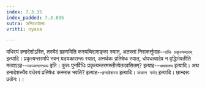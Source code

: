 ```yaml
---
index: 7.3.35
index_padded: 7.3.035
sutra: जनिवध्योश्च
vritti: nyasa

---
```

वधिरयं हनादेशोऽस्ति, तस्यैदं ग्रहणमिति कस्यचिदाशङ्का स्यात्, अतस्तां निराकर्त्तुमाह--`वधिः प्रकृत्यन्तरम्` इत्यादि। प्रकृत्यन्तरमपि भवन् यदयकारान्तः स्यात्, अनर्थकः प्रतिषेधः स्यात्, धोपधत्वादेव न वृद्धिर्भवतीति मत्वाऽऽह--`व्यञ्जनान्तस्य` इति। कुतः पुनर्विधिः प्रकृत्यन्तरमस्तीत्येतदवसितम्? इत्याह--`भक्षकश्च` इत्यादि। अथ हनादेशस्यैव वधेरयं प्रतिषेधः कस्मान्न भवति? इत्याह--`हनादेशस्य` इत्यादि।
`जजान गर्भम्` इत्यादि। छान्दसः प्रयोगः।।
